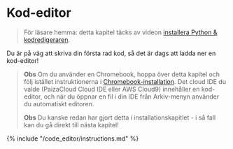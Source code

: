 # Kod-editor

> För läsare hemma: detta kapitel täcks av videon [installera Python & kodredigeraren](https://www.youtube.com/watch?v=pVTaqzKZCdA&t=4m43s).

Du är på väg att skriva din första rad kod, så det är dags att ladda ner en kod-editor!

> **Obs** Om du använder en Chromebook, hoppa över detta kapitel och följ istället instruktionerna i [Chromebook-installation](../chromebook_setup/README.md). Det cloud IDE du valde (PaizaCloud Cloud IDE eller AWS Cloud9) innehåller en kod-editor, och när du öppnar en fil i din IDE från Arkiv-menyn använder du automatiskt editoren.
> 
> **Obs** Du kanske redan har gjort detta i installationskapitlet - i så fall kan du gå direkt till nästa kapitel!

{% include "/code_editor/instructions.md" %}